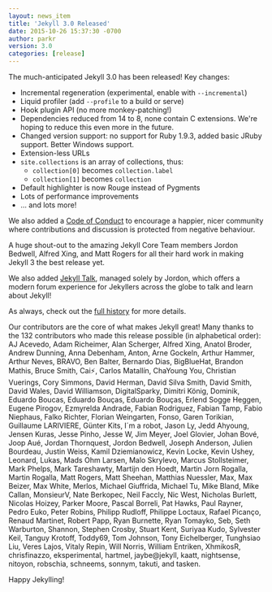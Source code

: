 ```yaml
---
layout: news_item
title: 'Jekyll 3.0 Released'
date: 2015-10-26 15:37:30 -0700
author: parkr
version: 3.0
categories: [release]
---
```


The much-anticipated Jekyll 3.0 has been released! Key changes:

- Incremental regeneration (experimental, enable with `--incremental`)
- Liquid profiler (add `--profile` to a build or serve)
- Hook plugin API (no more monkey-patching!)
- Dependencies reduced from 14 to 8, none contain C extensions. We're hoping to reduce this even more in the future.
- Changed version support: no support for Ruby 1.9.3, added basic JRuby support. Better Windows support.
- Extension-less URLs
- `site.collections` is an array of collections, thus:
    - `collection[0]` becomes `collection.label`
    - `collection[1]` becomes `collection`
- Default highlighter is now Rouge instead of Pygments
- Lots of performance improvements
- ... and lots more!

We also added a [Code of Conduct](/docs/conduct/) to encourage a happier, nicer community where contributions and discussion is protected from negative behaviour.

A huge shout-out to the amazing Jekyll Core Team members Jordon Bedwell, Alfred Xing, and Matt Rogers for all their hard work in making Jekyll 3 the best release yet.

We also added [Jekyll Talk](https://talk.jekyllrb.com), managed solely by Jordon, which offers a modern forum experience for Jekyllers across the globe to talk and learn about Jekyll!

As always, check out the [full history](/docs/history/#v3-0-0) for more details.

Our contributors are the core of what makes Jekyll great! Many thanks to the 132 contributors who made this release possible (in alphabetical order): AJ Acevedo, Adam Richeimer, Alan Scherger, Alfred Xing, Anatol Broder, Andrew Dunning, Anna Debenham, Anton, Arne Gockeln, Arthur Hammer, Arthur Neves, BRAVO, Ben Balter, Bernardo Dias, BigBlueHat, Brandon Mathis, Bruce Smith, Cai⚡️, Carlos Matallín, ChaYoung You, Christian Vuerings, Cory Simmons, David Herman, David Silva Smith, David Smith, David Wales, David Williamson, DigitalSparky, Dimitri König, Dominik, Eduardo Boucas, Eduardo Bouças, Eduardo Bouças, Erlend Sogge Heggen, Eugene Pirogov, Ezmyrelda Andrade, Fabian Rodriguez, Fabian Tamp, Fabio Niephaus, Falko Richter, Florian Weingarten, Fonso, Garen Torikian, Guillaume LARIVIERE, Günter Kits, I´m a robot, Jason Ly, Jedd Ahyoung, Jensen Kuras, Jesse Pinho, Jesse W, Jim Meyer, Joel Glovier, Johan Bové, Joop Aué, Jordan Thornquest, Jordon Bedwell, Joseph Anderson, Julien Bourdeau, Justin Weiss, Kamil Dziemianowicz, Kevin Locke, Kevin Ushey, Leonard, Lukas, Mads Ohm Larsen, Malo Skrylevo, Marcus Stollsteimer, Mark Phelps, Mark Tareshawty, Martijn den Hoedt, Martin Jorn Rogalla, Martin Rogalla, Matt Rogers, Matt Sheehan, Matthias Nuessler, Max, Max Beizer, Max White, Merlos, Michael Giuffrida, Michael Tu, Mike Bland, Mike Callan, MonsieurV, Nate Berkopec, Neil Faccly, Nic West, Nicholas Burlett, Nicolas Hoizey, Parker Moore, Pascal Borreli, Pat Hawks, Paul Rayner, Pedro Euko, Peter Robins, Philipp Rudloff, Philippe Loctaux, Rafael Picanço, Renaud Martinet, Robert Papp, Ryan Burnette, Ryan Tomayko, Seb, Seth Warburton, Shannon, Stephen Crosby, Stuart Kent, Suriyaa Kudo, Sylvester Keil, Tanguy Krotoff, Toddy69, Tom Johnson, Tony Eichelberger, Tunghsiao Liu, Veres Lajos, Vitaly Repin, Will Norris, William Entriken, XhmikosR, chrisfinazzo, eksperimental, hartmel, jaybe@jekyll, kaatt, nightsense, nitoyon, robschia, schneems, sonnym, takuti, and tasken.

Happy Jekylling!
